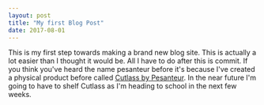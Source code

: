 ```yaml
---
layout: post
title: "My first Blog Post"
date: 2017-08-01
---
```

This is my first step towards making a brand new blog site. This is actually 
a lot easier than I thought it would be. All I have to do after this is commit. 
If you think you've heard the name pesanteur before it's because I've created a physical product before called
[Cutlass by Pesanteur](https://getcutlass.com). In the near future I'm going to have to shelf Cutlass as I'm heading to 
school in the next few weeks. 
